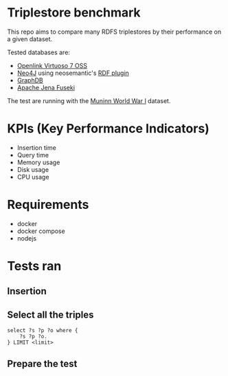 # Triplestore benchmark

This repo aims to compare many RDFS triplestores by their performance on a given dataset.

Tested databases are: 
- [Openlink Virtuoso 7 OSS](https://github.com/openlink/virtuoso-opensource)
- [Neo4J](https://neo4j.com/fr/) using neosemantic's [RDF plugin](https://neo4j.com/labs/neosemantics/)
- [GraphDB](https://graphdb.ontotext.com/)
- [Apache Jena Fuseki](https://jena.apache.org/documentation/fuseki2/)

The test are running with the [Muninn World War I](https://old.datahub.io/dataset/muninn-world-war-i) dataset.

# KPIs (Key Performance Indicators)

- Insertion time
- Query time
- Memory usage
- Disk usage
- CPU usage

# Requirements 
- docker
- docker compose
- nodejs

# Tests ran 

## Insertion


## Select all the triples

```sparql 
select ?s ?p ?o where {
    ?s ?p ?o.
} LIMIT <limit>
```

## Prepare the test
